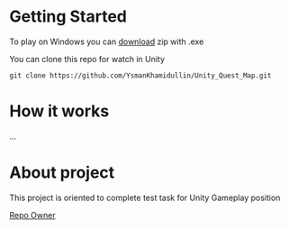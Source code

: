 # Getting Started

To play on Windows you can [download](https://github.com/YsmanKhamidullin/Unity_Quest_Map/releases) zip with .exe

You can clone this repo for watch in Unity

````
git clone https://github.com/YsmanKhamidullin/Unity_Quest_Map.git
````

# How it works
...

# About project

This project is oriented to complete test task for Unity Gameplay position

[Repo Owner](https://github.com/YsmanKhamidullin)